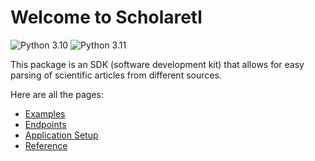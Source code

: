 # Welcome to Scholaretl

![Python 3.10](https://img.shields.io/badge/python-3.10-blue.svg)
![Python 3.11](https://img.shields.io/badge/python-3.11-blue.svg)


This package is an SDK (software development kit) that allows for easy
parsing of scientific articles from different sources.

Here are all the pages:
  - [Examples](../examples.md)
  - [Endpoints](../endpoints.md)
  - [Application Setup](../setup.md)
  - [Reference](../reference.md)
